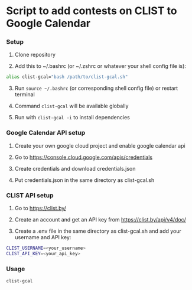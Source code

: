 # Script to add contests on CLIST to Google Calendar

### Setup

1. Clone repository

2. Add this to ~/.bashrc (or ~/.zshrc or whatever your shell config file is):

```bash
alias clist-gcal="bash /path/to/clist-gcal.sh"
```

3. Run `source ~/.bashrc` (or corresponding shell config file) or restart terminal

4. Command `clist-gcal` will be available globally

5. Run with `clist-gcal -i` to install dependencies

### Google Calendar API setup

1. Create your own google cloud project and enable google calendar api

2. Go to https://console.cloud.google.com/apis/credentials

3. Create credentials and download credentials.json

4. Put credentials.json in the same directory as clist-gcal.sh

### CLIST API setup

1. Go to https://clist.by/

2. Create an account and get an API key from https://clist.by/api/v4/doc/

3. Create a .env file in the same directory as clist-gcal.sh and add your username and API key:

```bash
CLIST_USERNAME=<your_username>
CLIST_API_KEY=<your_api_key>
```

### Usage

```bash
clist-gcal
```
